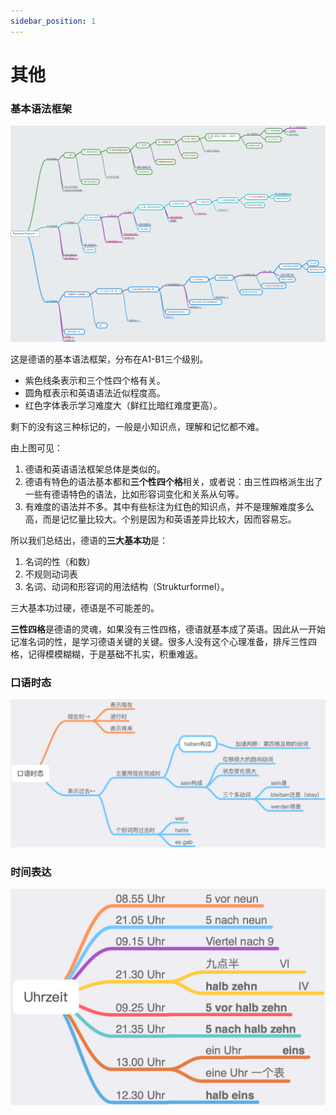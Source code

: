 ```yaml
---
sidebar_position: 1
---
```


# 其他

### 基本语法框架

![](./img/PasswortDeutsch.jpg)

这是德语的基本语法框架，分布在A1-B1三个级别。

- 紫色线条表示和三个性四个格有关。
- 圆角框表示和英语语法近似程度高。
- 红色字体表示学习难度大（鲜红比暗红难度更高）。

剩下的没有这三种标记的，一般是小知识点，理解和记忆都不难。

由上图可见：

1. 德语和英语语法框架总体是类似的。
2. 德语有特色的语法基本都和**三个性四个格**相关，或者说：由三性四格派生出了一些有德语特色的语法，比如形容词变化和关系从句等。
3. 有难度的语法并不多。其中有些标注为红色的知识点，并不是理解难度多么高，而是记忆量比较大。个别是因为和英语差异比较大，因而容易忘。

所以我们总结出，德语的**三大基本功**是：

1. 名词的性（和数）
2. 不规则动词表
3. 名词、动词和形容词的用法结构（Strukturformel）。

三大基本功过硬，德语是不可能差的。

**三性四格**是德语的灵魂，如果没有三性四格，德语就基本成了英语。因此从一开始记准名词的性，是学习德语关键的关键。很多人没有这个心理准备，排斥三性四格，记得模模糊糊，于是基础不扎实，积重难返。

### 口语时态

![](./img/口语时态.png)

### 时间表达

![](./img/时间表达.png)